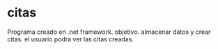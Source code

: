 # citas
Programa creado en .net framework.
objetivo. almacenar datos y crear citas.
el usuario podra ver las citas creadas.
